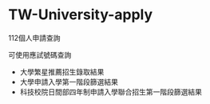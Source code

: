 # TW-University-apply
112個人申請查詢

可使用應試號碼查詢
- 大學繁星推薦招生錄取結果
- 大學申請入學第一階段篩選結果
- 科技校院日間部四年制申請入學聯合招生第一階段篩選結果